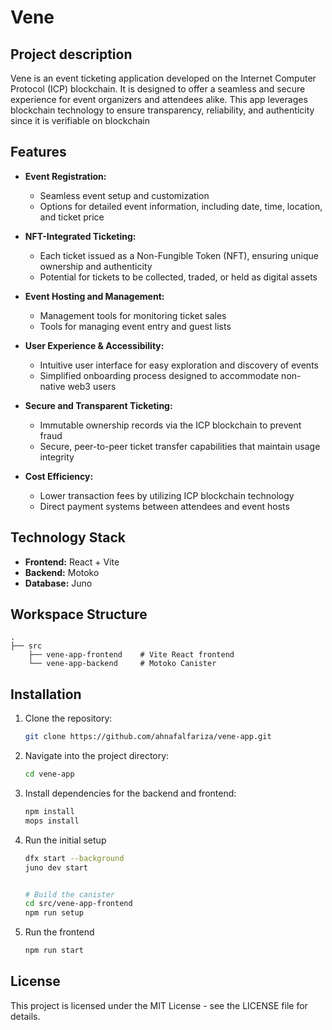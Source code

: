 # Vene

## Project description

Vene is an event ticketing application developed on the Internet Computer Protocol (ICP) blockchain. It is designed to offer a seamless and secure experience for event organizers and attendees alike. This app leverages blockchain technology to ensure transparency, reliability, and authenticity since it is verifiable on blockchain

## Features

- **Event Registration:**

  - Seamless event setup and customization
  - Options for detailed event information, including date, time, location, and ticket price

- **NFT-Integrated Ticketing:**

  - Each ticket issued as a Non-Fungible Token (NFT), ensuring unique ownership and authenticity
  - Potential for tickets to be collected, traded, or held as digital assets

- **Event Hosting and Management:**

  - Management tools for monitoring ticket sales
  - Tools for managing event entry and guest lists

- **User Experience & Accessibility:**

  - Intuitive user interface for easy exploration and discovery of events
  - Simplified onboarding process designed to accommodate non-native web3 users

- **Secure and Transparent Ticketing:**

  - Immutable ownership records via the ICP blockchain to prevent fraud
  - Secure, peer-to-peer ticket transfer capabilities that maintain usage integrity

- **Cost Efficiency:**
  - Lower transaction fees by utilizing ICP blockchain technology
  - Direct payment systems between attendees and event hosts

## Technology Stack

- **Frontend:** React + Vite
- **Backend:** Motoko
- **Database:** Juno

## Workspace Structure

```
.
├── src
    ├── vene-app-frontend    # Vite React frontend
    └── vene-app-backend     # Motoko Canister
```

## Installation

1. Clone the repository:
   ```bash
   git clone https://github.com/ahnafalfariza/vene-app.git
   ```
2. Navigate into the project directory:

   ```bash
   cd vene-app
   ```

3. Install dependencies for the backend and frontend:

   ```bash
   npm install
   mops install
   ```

4. Run the initial setup

   ```bash
   dfx start --background
   juno dev start


   # Build the canister
   cd src/vene-app-frontend
   npm run setup
   ```

5. Run the frontend
   ```bash
   npm run start
   ```

## License

This project is licensed under the MIT License - see the LICENSE file for details.
